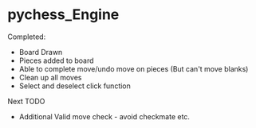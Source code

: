 # pychess_Engine

Completed:
 - Board Drawn
 - Pieces added to board
 - Able to complete move/undo move on pieces (But can't move blanks)
 - Clean up all moves
 - Select and deselect click function


Next TODO
 - Additional Valid move check - avoid checkmate etc.


